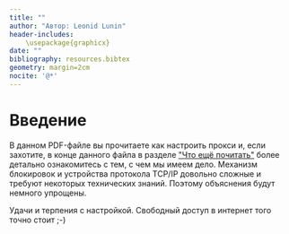 ```yaml
---
title: ""
author: "Автор: Leonid Lunin"
header-includes:
    \usepackage{graphicx}
date: ""
bibliography: resources.bibtex
geometry: margin=2cm
nocite: '@*'
---
```

# Введение
В данном PDF-файле вы прочитаете как настроить прокси и, если захотите, в конце данного файла в разделе ["Что ещё почитать"](#faq) более детально ознакомитесь с тем, с чем мы имеем дело. Механизм блокировок и устройства протокола TCP/IP довольно сложные и требуют некоторых технических знаний. Поэтому объяснения будут немного упрощены.

Удачи и терпения с настройкой. Свободный доступ в интернет того точно стоит ;-)
